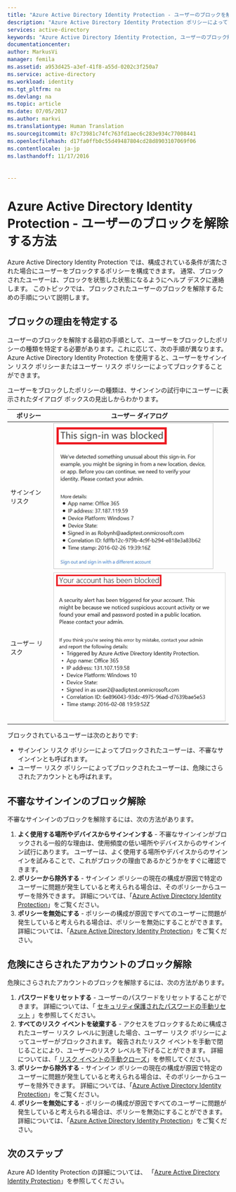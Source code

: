 ```yaml
---
title: "Azure Active Directory Identity Protection - ユーザーのブロックを解除する方法 | Microsoft Docs"
description: "Azure Active Directory Identity Protection ポリシーによってブロックされたユーザーのブロックを解除する方法について説明します。"
services: active-directory
keywords: "Azure Active Directory Identity Protection, ユーザーのブロック解除"
documentationcenter: 
author: MarkusVi
manager: femila
ms.assetid: a953d425-a3ef-41f8-a55d-0202c3f250a7
ms.service: active-directory
ms.workload: identity
ms.tgt_pltfrm: na
ms.devlang: na
ms.topic: article
ms.date: 07/05/2017
ms.author: markvi
ms.translationtype: Human Translation
ms.sourcegitcommit: 87c73981c74fc763fd1aec6c283e934c77008441
ms.openlocfilehash: d17fa0ffb0c55d49487804cd28d8903107069f06
ms.contentlocale: ja-jp
ms.lasthandoff: 11/17/2016


---
```

# <a name="azure-active-directory-identity-protection---how-to-unblock-users"></a>Azure Active Directory Identity Protection - ユーザーのブロックを解除する方法
Azure Active Directory Identity Protection では、構成されている条件が満たされた場合にユーザーをブロックするポリシーを構成できます。 通常、ブロックされたユーザーは、ブロックを状態した状態になるようにヘルプ デスクに連絡します。 このトピックでは、ブロックされたユーザーのブロックを解除するための手順について説明します。

## <a name="determine-the-reason-for-blocking"></a>ブロックの理由を特定する
ユーザーのブロックを解除する最初の手順として、ユーザーをブロックしたポリシーの種類を特定する必要があります。これに応じて、次の手順が異なります。
Azure Active Directory Identity Protection を使用すると、ユーザーをサインイン リスク ポリシーまたはユーザー リスク ポリシーによってブロックすることができます。

ユーザーをブロックしたポリシーの種類は、サインインの試行中にユーザーに表示されたダイアログ ボックスの見出しからわかります。

| ポリシー | ユーザー ダイアログ |
| --- | --- |
| サインイン リスク |![Blocked sign-in](./media/active-directory-identityprotection-unblock-howto/02.png) |
| ユーザー リスク |![Blocked account](./media/active-directory-identityprotection-unblock-howto/104.png) |

ブロックされているユーザーは次のとおりです:

* サインイン リスク ポリシーによってブロックされたユーザーは、不審なサインインとも呼ばれます。
* ユーザー リスク ポリシーによってブロックされたユーザーは、危険にさらされたアカウントとも呼ばれます。

## <a name="unblocking-suspicious-sign-ins"></a>不審なサインインのブロック解除
不審なサインインのブロックを解除するには、次の方法があります。

1. **よく使用する場所やデバイスからサインインする** - 不審なサインインがブロックされる一般的な理由は、使用頻度の低い場所やデバイスからのサインイン試行にあります。 ユーザーは、よく使用する場所やデバイスからのサインインを試みることで、これがブロックの理由であるかどうかをすぐに確認できます。
2. **ポリシーから除外する** - サインイン ポリシーの現在の構成が原因で特定のユーザーに問題が発生していると考えられる場合は、そのポリシーからユーザーを除外できます。 詳細については、「[Azure Active Directory Identity Protection](active-directory-identityprotection.md)」をご覧ください。
3. **ポリシーを無効にする** - ポリシーの構成が原因ですべてのユーザーに問題が発生していると考えられる場合は、ポリシーを無効にすることができます。 詳細については、「[Azure Active Directory Identity Protection](active-directory-identityprotection.md)」をご覧ください。

## <a name="unblocking-accounts-at-risk"></a>危険にさらされたアカウントのブロック解除
危険にさらされたアカウントのブロックを解除するには、次の方法があります。

1. **パスワードをリセットする** - ユーザーのパスワードをリセットすることができます。 詳細については、「 [セキュリティ保護されたパスワードの手動リセット](active-directory-identityprotection.md#manual-secure-password-reset) 」を参照してください。
2. **すべてのリスク イベントを破棄する** - アクセスをブロックするために構成されたユーザー リスク レベルに到達した場合、ユーザー リスク ポリシーによってユーザーがブロックされます。 報告されたリスク イベントを手動で閉じることにより、ユーザーのリスク レベルを下げることができます。 詳細については、「 [リスク イベントの手動クローズ](active-directory-identityprotection.md#closing-risk-events-manually)」を参照してください。
3. **ポリシーから除外する** - サインイン ポリシーの現在の構成が原因で特定のユーザーに問題が発生していると考えられる場合は、そのポリシーからユーザーを除外できます。 詳細については、「[Azure Active Directory Identity Protection](active-directory-identityprotection.md)」をご覧ください。
4. **ポリシーを無効にする** - ポリシーの構成が原因ですべてのユーザーに問題が発生していると考えられる場合は、ポリシーを無効にすることができます。 詳細については、「[Azure Active Directory Identity Protection](active-directory-identityprotection.md)」をご覧ください。

## <a name="next-steps"></a>次のステップ
 Azure AD Identity Protection の詳細については、 「[Azure Active Directory Identity Protection](active-directory-identityprotection.md)」を参照してください。

